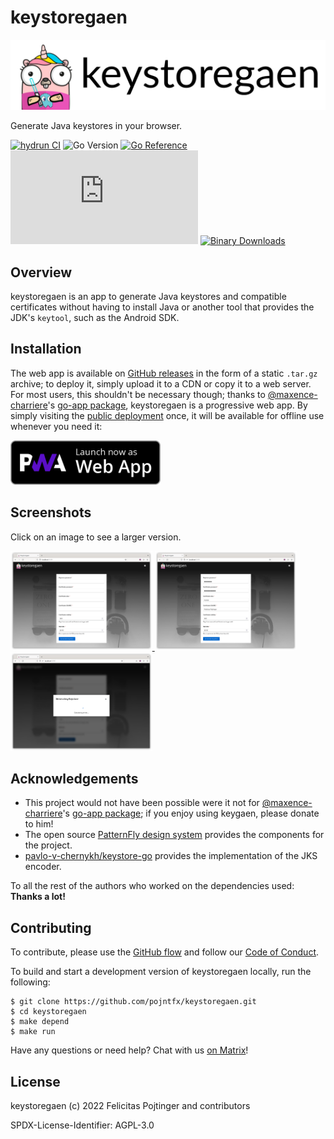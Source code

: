 # keystoregaen

![Logo](./docs/logo-readme.png)

Generate Java keystores in your browser.

[![hydrun CI](https://github.com/pojntfx/keystoregaen/actions/workflows/hydrun.yaml/badge.svg)](https://github.com/pojntfx/keystoregaen/actions/workflows/hydrun.yaml)
![Go Version](https://img.shields.io/badge/go%20version-%3E=1.18-61CFDD.svg)
[![Go Reference](https://pkg.go.dev/badge/github.com/pojntfx/keystoregaen.svg)](https://pkg.go.dev/github.com/pojntfx/keystoregaen)
[![Matrix](https://img.shields.io/matrix/keystoregaen:matrix.org)](https://matrix.to/#/#keystoregaen:matrix.org?via=matrix.org)
[![Binary Downloads](https://img.shields.io/github/downloads/pojntfx/keystoregaen/total?label=binary%20downloads)](https://github.com/pojntfx/keystoregaen/releases)

## Overview

keystoregaen is an app to generate Java keystores and compatible certificates without having to install Java or another tool that provides the JDK's `keytool`, such as the Android SDK.

## Installation

The web app is available on [GitHub releases](https://github.com/pojntfx/keystoregaen/releases) in the form of a static `.tar.gz` archive; to deploy it, simply upload it to a CDN or copy it to a web server. For most users, this shouldn't be necessary though; thanks to [@maxence-charriere](https://github.com/maxence-charriere)'s [go-app package](https://go-app.dev/), keystoregaen is a progressive web app. By simply visiting the [public deployment](https://pojntfx.github.io/keystoregaen/) once, it will be available for offline use whenever you need it:

[<img src="https://github.com/alphahorizonio/webnetesctl/raw/main/img/launch.png" width="240">](https://pojntfx.github.io/keystoregaen/)

## Screenshots

Click on an image to see a larger version.

<a display="inline" href="./docs/initial.png?raw=true">
<img src="./docs/initial.png" width="45%" alt="Screenshot of the initial screen" title="Screenshot of the initial screen">
</a>

<a display="inline" href="./docs/filled.png?raw=true">
<img src="./docs/filled.png" width="45%" alt="Screenshot of the form filled in" title="Screenshot of the form filled in">
</a>

<a display="inline" href="./docs/generating.png?raw=true">
<img src="./docs/generating.png" width="45%" alt="Screenshot of the app generating the certificate" title="Screenshot of the app generating the certificate">
</a>

## Acknowledgements

- This project would not have been possible were it not for [@maxence-charriere](https://github.com/maxence-charriere)'s [go-app package](https://go-app.dev/); if you enjoy using keygaen, please donate to him!
- The open source [PatternFly design system](https://www.patternfly.org/v4/) provides the components for the project.
- [pavlo-v-chernykh/keystore-go](https://github.com/pavlo-v-chernykh/keystore-go) provides the implementation of the JKS encoder.

To all the rest of the authors who worked on the dependencies used: **Thanks a lot!**

## Contributing

To contribute, please use the [GitHub flow](https://guides.github.com/introduction/flow/) and follow our [Code of Conduct](./CODE_OF_CONDUCT.md).

To build and start a development version of keystoregaen locally, run the following:

```shell
$ git clone https://github.com/pojntfx/keystoregaen.git
$ cd keystoregaen
$ make depend
$ make run
```

Have any questions or need help? Chat with us [on Matrix](https://matrix.to/#/#keystoregaen:matrix.org?via=matrix.org)!

## License

keystoregaen (c) 2022 Felicitas Pojtinger and contributors

SPDX-License-Identifier: AGPL-3.0
